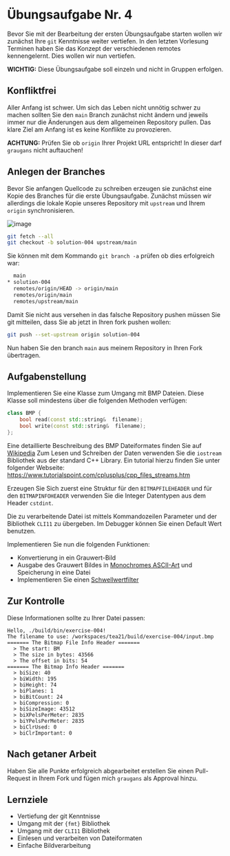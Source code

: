 # Übungsaufgabe Nr. 4

Bevor Sie mit der Bearbeitung der ersten Übungsaufgabe starten wollen wir zunächst Ihre ``git`` Kenntnisse weiter vertiefen. In den letzten Vorlesung Terminen haben Sie das Konzept der verschiedenen remotes kennengelernt. Dies wollen wir nun vertiefen.

**WICHTIG:** Diese Übungsaufgabe soll einzeln und nicht in Gruppen erfolgen.

## Konfliktfrei

Aller Anfang ist schwer. Um sich das Leben nicht unnötig schwer zu machen sollten Sie den `main` Branch zunächst nicht ändern und jeweils immer nur die Änderungen aus dem allgemeinen Repository pullen. Das klare Ziel am Anfang ist es keine Konflikte zu provozieren.

**ACHTUNG:** Prüfen Sie ob ``origin`` Ihrer Projekt URL entspricht! In dieser darf ``graugans`` nicht auftauchen!

## Anlegen der Branches

Bevor Sie anfangen Quellcode zu schreiben erzeugen sie zunächst eine Kopie des Branches für die erste Übungsaufgabe. Zunächst müssen wir allerdings die lokale Kopie unseres Repository mit `upstream` und Ihrem `origin` synchronisieren.

![image](/doc/exercise-004.gif)

```sh
git fetch --all
git checkout -b solution-004 upstream/main
```

Sie können mit dem Kommando ``git branch -a`` prüfen ob dies erfolgreich war:

```sh
  main
* solution-004
  remotes/origin/HEAD -> origin/main
  remotes/origin/main
  remotes/upstream/main
```

Damit Sie nicht aus versehen in das falsche Repository pushen müssen Sie git mitteilen, dass Sie ab jetzt in Ihren fork pushen wollen:

```sh
git push --set-upstream origin solution-004
```

Nun haben Sie den branch `main` aus meinem Repository in Ihren Fork übertragen.

## Aufgabenstellung

Implementieren Sie eine Klasse zum Umgang mit BMP Dateien. Diese Klasse soll mindestens über die folgenden Methoden verfügen:

```cpp
class BMP {
    bool read(const std::string&  filename);
    bool write(const std::string&  filename);
};
```

Eine detaillierte Beschreibung des BMP Dateiformates finden Sie auf [Wikipedia](https://de.wikipedia.org/wiki/Windows_Bitmap)
Zum Lesen und Schreiben der Daten verwenden Sie die `iostream` Bibliothek aus der standard C++ Library. Ein tutorial hierzu finden Sie unter folgender Webseite: https://www.tutorialspoint.com/cplusplus/cpp_files_streams.htm

Erzeugen Sie Sich zuerst eine Struktur für den `BITMAPFILEHEADER` und für den `BITMAPINFOHEADER` verwenden Sie die Integer Datentypen aus dem Header ``cstdint``.

Die zu verarbeitende Datei ist mittels Kommandozeilen Parameter und der Bibliothek ``CLI11`` zu übergeben. Im Debugger können Sie einen Default Wert benutzen.

Implementieren Sie nun die folgenden Funktionen:

- Konvertierung in ein Grauwert-Bild
- Ausgabe des Grauwert Bildes in [Monochromes ASCII-Art](https://de.wikipedia.org/wiki/ASCII-Art#Automatische_Erstellung) und Speicherung in eine Datei
- Implementieren Sie einen [Schwellwertfilter](https://de.wikipedia.org/wiki/Schwellenwertverfahren)

## Zur Kontrolle

Diese Informationen sollte zu Ihrer Datei passen:

```
Hello, ./build/bin/exercise-004!
The filename to use: /workspaces/tea21/build/exercise-004/input.bmp
======= The Bitmap File Info Header =======
  > The start: BM
  > The size in bytes: 43566
  > The offset in bits: 54
======= The Bitmap Info Header =======
  > biSize: 40
  > biWidth: 195
  > biHeight: 74
  > biPlanes: 1
  > biBitCount: 24
  > biCompression: 0
  > biSizeImage: 43512
  > biXPelsPerMeter: 2835
  > biYPelsPerMeter: 2835
  > biClrUsed: 0
  > biClrImportant: 0
```

## Nach getaner Arbeit

Haben Sie alle Punkte erfolgreich abgearbeitet erstellen Sie einen Pull-Request in Ihrem Fork und fügen mich ``graugans`` als Approval hinzu.

## Lernziele

- Vertiefung der git Kenntnisse
- Umgang mit der ``{fmt}`` Bibliothek
- Umgang mit der `CLI11` Bibliothek
- Einlesen und verarbeiten von Dateiformaten
- Einfache Bildverarbeitung
